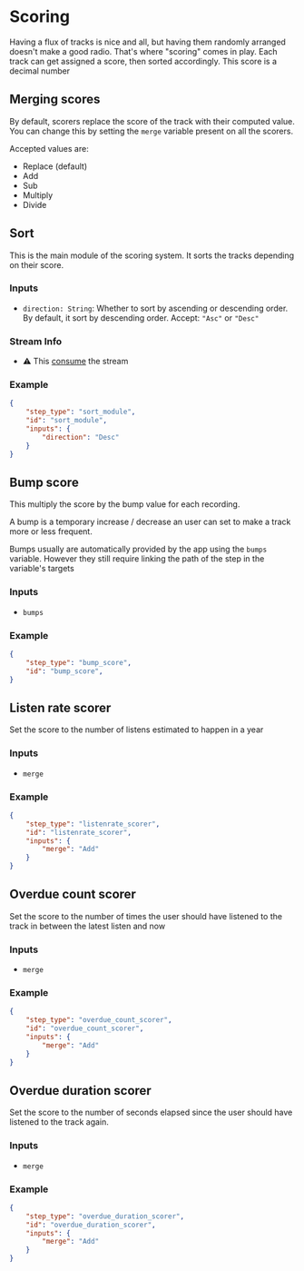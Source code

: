 # Scoring

Having a flux of tracks is nice and all, but having them randomly arranged doesn't make a good radio.
That's where "scoring" comes in play. Each track can get assigned a score, then sorted accordingly. This score is a decimal number

## Merging scores

By default, scorers replace the score of the track with their computed value. You can change this by setting the `merge` variable
present on all the scorers.

Accepted values are: 
- Replace (default)
- Add
- Sub
- Multiply
- Divide

## Sort

This is the main module of the scoring system. It sorts the tracks depending on their score.

### Inputs

- `direction: String`: Whether to sort by ascending or descending order. By default, it sort by descending order. Accept: `"Asc"` or `"Desc"`

### Stream Info

- ⚠️ This [consume](../create/consuming_stream.md) the stream

### Example

```json
{
    "step_type": "sort_module",
    "id": "sort_module",
    "inputs": {
        "direction": "Desc"
    }
}
```

## Bump score

This multiply the score by the bump value for each recording.

A bump is a temporary increase / decrease an user can set to make a track more or less frequent.

Bumps usually are automatically provided by the app using the `bumps` variable. 
However they still require linking the path of the step in the variable's targets

### Inputs

- `bumps`

### Example

```json
{
    "step_type": "bump_score",
    "id": "bump_score",
}
```

## Listen rate scorer

Set the score to the number of listens estimated to happen in a year

### Inputs

- `merge`

### Example

```json
{
    "step_type": "listenrate_scorer",
    "id": "listenrate_scorer",
    "inputs": {
        "merge": "Add"
    }
}
```

## Overdue count scorer

Set the score to the number of times the user should have listened to the track in between the latest listen and now

### Inputs

- `merge`

### Example

```json
{
    "step_type": "overdue_count_scorer",
    "id": "overdue_count_scorer",
    "inputs": {
        "merge": "Add"
    }
}
```

## Overdue duration scorer

Set the score to the number of seconds elapsed since the user should have listened to the track again.


### Inputs

- `merge`

### Example

```json
{
    "step_type": "overdue_duration_scorer",
    "id": "overdue_duration_scorer",
    "inputs": {
        "merge": "Add"
    }
}
```